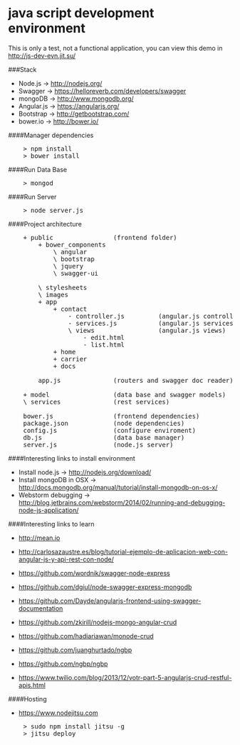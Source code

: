 java script development environment 
================
This is only a test, not a functional application, you can view this demo in http://js-dev-evn.jit.su/

###Stack

* Node.js -> http://nodejs.org/
* Swagger -> https://helloreverb.com/developers/swagger
* mongoDB -> http://www.mongodb.org/
* Angular.js -> https://angularjs.org/
* Bootstrap -> http://getbootstrap.com/
* bower.io -> http://bower.io/

####Manager dependencies
<pre>
	> npm install
	> bower install
</pre>

####Run Data Base
<pre>
	> mongod
</pre>

####Run Server
<pre>
	> node server.js
</pre> 

####Project architecture
<pre>
	+ public 				(frontend folder)
		+ bower_components
			\ angular
			\ bootstrap
			\ jquery
			\ swagger-ui
			
		\ stylesheets
		\ images
		+ app
		    + contact
		        - controller.js 		(angular.js controllers)
		        - services.js 			(angular.js services)
		        \ views 			    (angular.js views)
		            - edit.html
		            - list.html
		    + home
		    + carrier
		    + docs

		app.js 				(routers and swagger doc reader)
		
	+ model 				(data base and swagger models)
	\ services 				(rest services)

	bower.js                (frontend dependencies)
	package.json 			(node dependencies)
	config.js 				(configure enviroment)
	db.js 					(data base manager)
	server.js 				(node.js server)
</pre> 

####Interesting links to install environment

* Install node.js -> http://nodejs.org/download/
* Install mongoDB in OSX -> http://docs.mongodb.org/manual/tutorial/install-mongodb-on-os-x/
* Webstorm debugging -> http://blog.jetbrains.com/webstorm/2014/02/running-and-debugging-node-js-application/

####Interesting links to learn

* http://mean.io
* http://carlosazaustre.es/blog/tutorial-ejemplo-de-aplicacion-web-con-angular-js-y-api-rest-con-node/
* https://github.com/wordnik/swagger-node-express
* https://github.com/dgiul/node-swagger-express-mongodb
* https://github.com/Dayde/angularjs-frontend-using-swagger-documentation
* https://github.com/zkirill/nodejs-mongo-angular-crud

* https://github.com/hadiariawan/monode-crud
* https://github.com/juanghurtado/ngbp
* https://github.com/ngbp/ngbp
* https://www.twilio.com/blog/2013/12/votr-part-5-angularjs-crud-restful-apis.html

####Hosting
* https://www.nodejitsu.com

<pre>
	> sudo npm install jitsu -g
	> jitsu deploy
</pre> 

